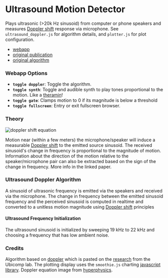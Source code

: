 # Ultrasound Motion Detector

Plays ultrasonic (>20k Hz sinusoid) from computer or phone speakers and measures [Doppler shift](https://en.wikipedia.org/w/index.php?title=Doppler_effect&section=2#General) response via microphone. See `ultrasound_doppler.js` for algorithm details, and `plotter.js` for plot configuration.


* [webapp](https://jake-g.github.io/ultrasound-motion-webapp/)
* [original publication](https://ubicomplab.cs.washington.edu/pdfs/soundwave.pdf)
* [original algorithm](https://github.com/DanielRapp/doppler)

### Webapp Options
* **`toggle doppler`**: Toggle the algorithm.
* **`toggle synth`**: Toggle and audible synth to play tones proportional to the motion. Like a [theramin](https://en.wikipedia.org/wiki/Theremin)!
* **`toggle gate`**: Clamps motion to 0 if its magnitude is below a threshold
* **`toggle fullscreen`**: Entry or exit fullscreen browser.

### Theory
![doppler shift equation](http://hyperphysics.phy-astr.gsu.edu/hbase/Sound/imgsou/dopp.gif "Doppler shift hyperphysics")

Motion near (within a few meters) the microphone/speaker will induce a measurable [Doppler shift](https://en.wikipedia.org/w/index.php?title=Doppler_effect&section=2#General) to the emitted source sinusoid. The received sinusoid's change in frequency is proportional to the magnitude of motion. Information about the direction of the motion relative to the speaker/microphone pair can also be extracted based on the sign of the change in frequency. More info in the linked paper.

### Ultrasound Doppler Algorithm
A sinusoid of ultrasonic frequency is emitted via the speakers and received via the microphone. The change in frequency between the emitted sinusoid frequency and the perceived sinusoid is computed in realtime and converted to a unitless motion magnitude using [Doppler shift](https://en.wikipedia.org/w/index.php?title=Doppler_effect&section=2#General) principles


#### Ultrasound Frequency Initialization
The ultrasound sinusoid is initialized by sweeping 19 kHz to 22 kHz and choosing a frequency that has low ambient noise.


### Credits
Algorithm based on [doppler](https://github.com/DanielRapp/doppler) which is pasted on the [research](https://ubicomplab.cs.washington.edu/pdfs/soundwave.pdf) from the Ubicomp lab. The plotting display uses the `smoothie.js` charting [javascript library](http://smoothiecharts.org/). Doppler equation image from [hyperphysics](http://hyperphysics.phy-astr.gsu.edu/hbase/Sound/dopp.html).


